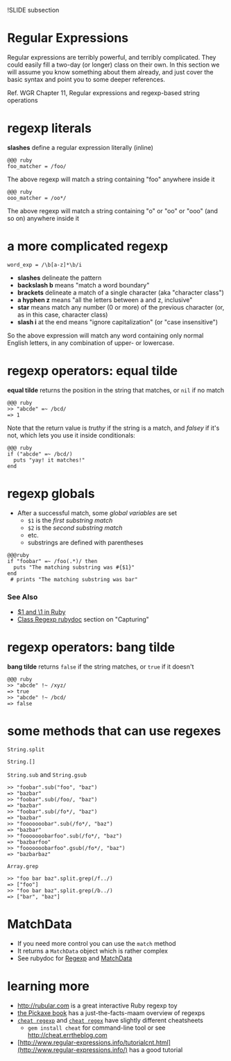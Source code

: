 !SLIDE subsection
# Regular Expressions

Regular expressions are terribly powerful, and terribly complicated. They could easily fill a two-day (or longer) class on their own. In this section we will assume you know something about them already, and just cover the basic syntax and point you to some deeper references.

Ref. WGR Chapter 11, Regular expressions and regexp-based string operations

# regexp literals

**slashes** define a regular expression literally (inline)

    @@@ ruby
    foo_matcher = /foo/
    
The above regexp will match a string containing "foo" anywhere inside it

    @@@ ruby
    ooo_matcher = /oo*/

The above regexp will match a string containing "o" or "oo" or "ooo" (and so on) anywhere inside it

# a more complicated regexp

    word_exp = /\b[a-z]*\b/i

* **slashes** delineate the pattern
* **backslash b** means "match a word boundary"
* **brackets** delineate a match of a single character (aka "character class")
* **a hyphen z** means "all the letters between a and z, inclusive"
* **star** means match any number (0 or more) of the previous character (or, as in this case, character class)
* **slash i** at the end means "ignore capitalization" (or "case insensitive")

So the above expression will match any word containing only normal English letters, in any combination of upper- or lowercase.

# regexp operators: equal tilde

**equal tilde** returns the position in the string that matches, or `nil` if no match

    @@@ ruby
    >> "abcde" =~ /bcd/
    => 1
    
Note that the return value is *truthy* if the string is a match, and *falsey* if it's not, which lets you use it inside conditionals:

    @@@ ruby
    if ("abcde" =~ /bcd/)
      puts "yay! it matches!"
    end

# regexp globals

* After a successful match, some *global variables* are set
  * `$1` is the *first substring match*
  * `$2` is the *second substring match*
  * etc.
  * substrings are defined with parentheses

```
@@@ruby
if "foobar" =~ /foo(.*)/ then 
  puts "The matching substring was #{$1}"
end
 # prints "The matching substring was bar"
```

### See Also

  * [$1 and \1 in Ruby](http://stackoverflow.com/questions/288573/1-and-1-in-ruby)
  * [Class Regexp rubydoc](http://ruby-doc.org/core-1.9.3/Regexp.html) section on "Capturing"

# regexp operators: bang tilde
    
**bang tilde** returns `false` if the string matches, or `true` if it doesn't

    @@@ ruby
    >> "abcde" !~ /xyz/
    => true
    >> "abcde" !~ /bcd/
    => false

# some methods that can use regexes

`String.split`
  
`String.[]`

`String.sub` and `String.gsub`

    >> "foobar".sub("foo", "baz")
    => "bazbar"
    >> "foobar".sub(/foo/, "baz")
    => "bazbar"
    >> "foobar".sub(/fo*/, "baz")
    => "bazbar"
    >> "fooooooobar".sub(/fo*/, "baz")
    => "bazbar"
    >> "fooooooobarfoo".sub(/fo*/, "baz")
    => "bazbarfoo"
    >> "fooooooobarfoo".gsub(/fo*/, "baz")
    => "bazbarbaz"
    

`Array.grep`

    >> "foo bar baz".split.grep(/f../)
    => ["foo"]
    >> "foo bar baz".split.grep(/b../)
    => ["bar", "baz"]
    

# MatchData

* If you need more control you can use the `match` method
* It returns a `MatchData` object which is rather complex
* See rubydoc for [Regexp](http://ruby-doc.org/core-1.9.3/Regexp.html) and
[MatchData](http://ruby-doc.org/core-1.9.3/MatchData.html)

# learning more

* <http://rubular.com> is a great interactive Ruby regexp toy
* [the Pickaxe book](http://www.ruby-doc.org/docs/ProgrammingRuby/html/language.html#UJ) has a just-the-facts-maam overview of regexps
* [`cheat regexp`](http://cheat.errtheblog.com/s/regexp) and [`cheat regex`](http://cheat.errtheblog.com/s/regex) have slightly different cheatsheets
  * `gem install cheat` for command-line tool or see <http://cheat.errtheblog.com>
* [http://www.regular-expressions.info/tutorialcnt.html](http://www.regular-expressions.info/) has a good tutorial

